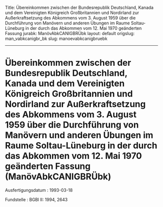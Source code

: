 Title: Übereinkommen zwischen der Bundesrepublik Deutschland, Kanada und dem Vereinigten
  Königreich Großbritannien und Nordirland zur Außerkraftsetzung des Abkommens vom
  3. August 1959 über die Durchführung von Manövern und anderen Übungen im Raume Soltau-Lüneburg
  in der durch das Abkommen vom 12. Mai 1970 geänderten Fassung
jurabk: ManövAbkCANIGBRÜbk
layout: default
origslug: man_vabkcanigbr_bk
slug: manoevabkcanigbruebk

---

# Übereinkommen zwischen der Bundesrepublik Deutschland, Kanada und dem Vereinigten Königreich Großbritannien und Nordirland zur Außerkraftsetzung des Abkommens vom 3. August 1959 über die Durchführung von Manövern und anderen Übungen im Raume Soltau-Lüneburg in der durch das Abkommen vom 12. Mai 1970 geänderten Fassung (ManövAbkCANIGBRÜbk)

Ausfertigungsdatum
:   1993-03-18

Fundstelle
:   BGBl II: 1994, 2643

